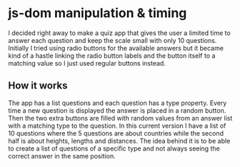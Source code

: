 # js-dom manipulation & timing

I decided right away to make a quiz app that gives the user a limited time to answer each question and keep the scale small with only 10 questions. Initially I tried using radio buttons for the available answers but it became kind of a hastle linking the radio button labels and the button itself to a matching value so I just used regular buttons instead.

## How it works
The app has a list questions and each question has a type property. Every time a new question is displayed the answer is placed in a random button. Then the two extra buttons are filled with random values from an answer list with a matching type to the question. In this current version I have a list of 10 questions where the 5 questions are about countries while the second half is about heights, lengths and distances. The idea behind it is to be able to create a list of questions of a specific type and not always seeing the correct answer in the same position. 